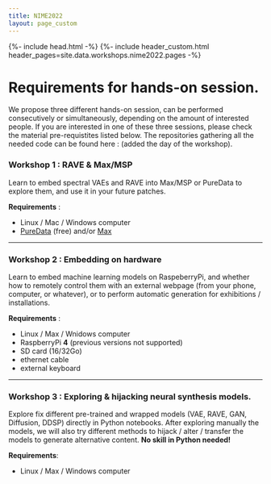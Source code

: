 ```yaml
---
title: NIME2022
layout: page_custom
---
```

{%- include head.html -%}
{%- include header_custom.html header_pages=site.data.workshops.nime2022.pages -%}

# Requirements for hands-on session.

We propose three different hands-on session, can be performed consecutively or simultaneously, depending on the amount of interested people. If you are interested in one of these three sessions, please check the material pre-requistites listed below. The repositories gathering all the needed code can be found here : (added the day of the workshop).

### Workshop 1 : RAVE & Max/MSP
Learn to embed spectral VAEs and RAVE into Max/MSP or PureData to explore them, and use it in your future patches. 

**Requirements** : 
- Linux / Mac / Windows computer 
- [PureData](https://puredata.info/) (free) and/or [Max](https://cycling74.com/downloads)

___
### Workshop 2 : Embedding on hardware
Learn to embed machine learning models on RaspeberryPi, and whether how to remotely control them with an external webpage (from your phone, computer, or whatever), or to perform automatic generation for exhibitions / installations. 

**Requirements** : 
- Linux / Max / Wnidows computer
- RaspberryPi **4** (previous versions not supported)
- SD card (16/32Go) 
- ethernet cable
- external keyboard

___
### Workshop 3 : Exploring & hijacking neural synthesis models.
Explore fix different pre-trained and wrapped models (VAE, RAVE, GAN, Diffusion, DDSP) directly in Python notebooks. After exploring manually the models, we will also try different methods to hijack / alter / transfer the models to generate alternative content. **No skill in Python needed!**

**Requirements**:
- Linux / Max / Windows computer



